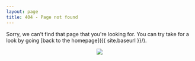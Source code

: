 ```yaml
---
layout: page
title: 404 - Page not found
---
```


Sorry, we can't find that page that you're looking for. You can try take for a look by going [back to the homepage]({{ site.baseurl }}/).

<div style="text-align: center;">
    <a href="{{ site.baseurl }}/">
        <img
            src="{{ site.baseurl }}/images/404.jpg"
            style="max-width: 400px;"
        />
    </a>
</div>